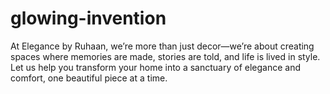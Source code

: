 # glowing-invention
At Elegance by Ruhaan, we’re more than just decor—we’re about creating spaces where memories are made, stories are told, and life is lived in style. Let us help you transform your home into a sanctuary of elegance and comfort, one beautiful piece at a time.
